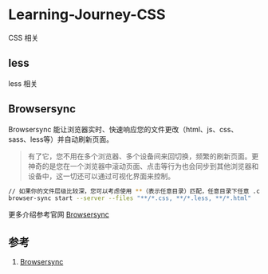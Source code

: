 # Learning-Journey-CSS

CSS 相关

## less

less 相关

## Browsersync

Browsersync 能让浏览器实时、快速响应您的文件更改（html、js、css、sass、less等）并自动刷新页面。

> 有了它，您不用在多个浏览器、多个设备间来回切换，频繁的刷新页面。更神奇的是您在一个浏览器中滚动页面、点击等行为也会同步到其他浏览器和设备中，这一切还可以通过可视化界面来控制。

```bash
// 如果你的文件层级比较深，您可以考虑使用 **（表示任意目录）匹配，任意目录下任意 .css/.less 或 .html 文件。 
browser-sync start --server --files "**/*.css, **/*.less, **/*.html"
```

更多介绍参考官网 [Browsersync](http://www.browsersync.cn/)

## 参考

1. [Browsersync](http://www.browsersync.cn/)
